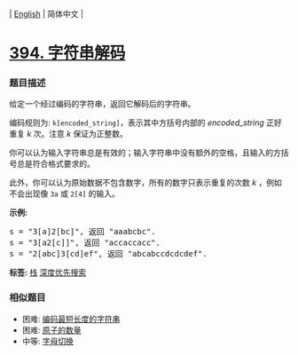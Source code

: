 | [English](README_EN.md) | 简体中文 |

# [394. 字符串解码](https://leetcode-cn.com/problems/decode-string)
 ### 题目描述
<p>给定一个经过编码的字符串，返回它解码后的字符串。</p>

<p>编码规则为: <code>k[encoded_string]</code>，表示其中方括号内部的 <em>encoded_string</em> 正好重复 <em>k</em> 次。注意 <em>k</em> 保证为正整数。</p>

<p>你可以认为输入字符串总是有效的；输入字符串中没有额外的空格，且输入的方括号总是符合格式要求的。</p>

<p>此外，你可以认为原始数据不包含数字，所有的数字只表示重复的次数 <em>k</em> ，例如不会出现像&nbsp;<code>3a</code>&nbsp;或&nbsp;<code>2[4]</code>&nbsp;的输入。</p>

<p><strong>示例:</strong></p>

<pre>
s = &quot;3[a]2[bc]&quot;, 返回 &quot;aaabcbc&quot;.
s = &quot;3[a2[c]]&quot;, 返回 &quot;accaccacc&quot;.
s = &quot;2[abc]3[cd]ef&quot;, 返回 &quot;abcabccdcdcdef&quot;.
</pre>

**标签:**  [栈](https://leetcode-cn.com/tag/stack) [深度优先搜索](https://leetcode-cn.com/tag/depth-first-search) 
 ### 相似题目
- 困难:	[编码最短长度的字符串](https://leetcode-cn.com/problems/encode-string-with-shortest-length) 
- 困难:	[原子的数量](https://leetcode-cn.com/problems/number-of-atoms) 
- 中等:	[字母切换](https://leetcode-cn.com/problems/brace-expansion) 
